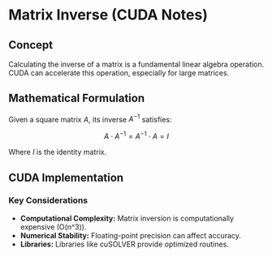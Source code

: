 # Matrix Inverse (CUDA Notes)

## Concept

Calculating the inverse of a matrix is a fundamental linear algebra operation. CUDA can accelerate this operation, especially for large matrices.

## Mathematical Formulation

Given a square matrix $A$, its inverse $A^{-1}$ satisfies:

$$
A \cdot A^{-1} = A^{-1} \cdot A = I
$$

Where $I$ is the identity matrix.

## CUDA Implementation

### Key Considerations

* **Computational Complexity:** Matrix inversion is computationally expensive (O(n^3)).
* **Numerical Stability:** Floating-point precision can affect accuracy.
* **Libraries:** Libraries like cuSOLVER provide optimized routines.

